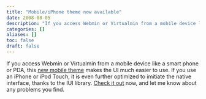 ```yaml
---
title: "Mobile/iPhone theme now available"
date: 2008-08-05
description: "If you access Webmin or Virtualmin from a mobile device like a smart phone or PDA, this [new..."
categories: []
aliases: []
toc: false
draft: false
---
```

If you access Webmin or Virtualmin from a mobile device like a smart phone or PDA, this [new mobile theme][1] makes the UI much easier to use. If you use an iPhone or iPod Touch, it is even further optimized to imitiate the native interface, thanks to the IUI library. [Check it out][2] now, and let me know about any problems you find.

  [1]: mobile.html
  [2]: mobile.html
